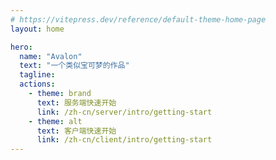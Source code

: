 ```yaml
---
# https://vitepress.dev/reference/default-theme-home-page
layout: home

hero:
  name: "Avalon"
  text: "一个类似宝可梦的作品"
  tagline: 
  actions:
    - theme: brand
      text: 服务端快速开始
      link: /zh-cn/server/intro/getting-start
    - theme: alt
      text: 客户端快速开始
      link: /zh-cn/client/intro/getting-start
---
```


